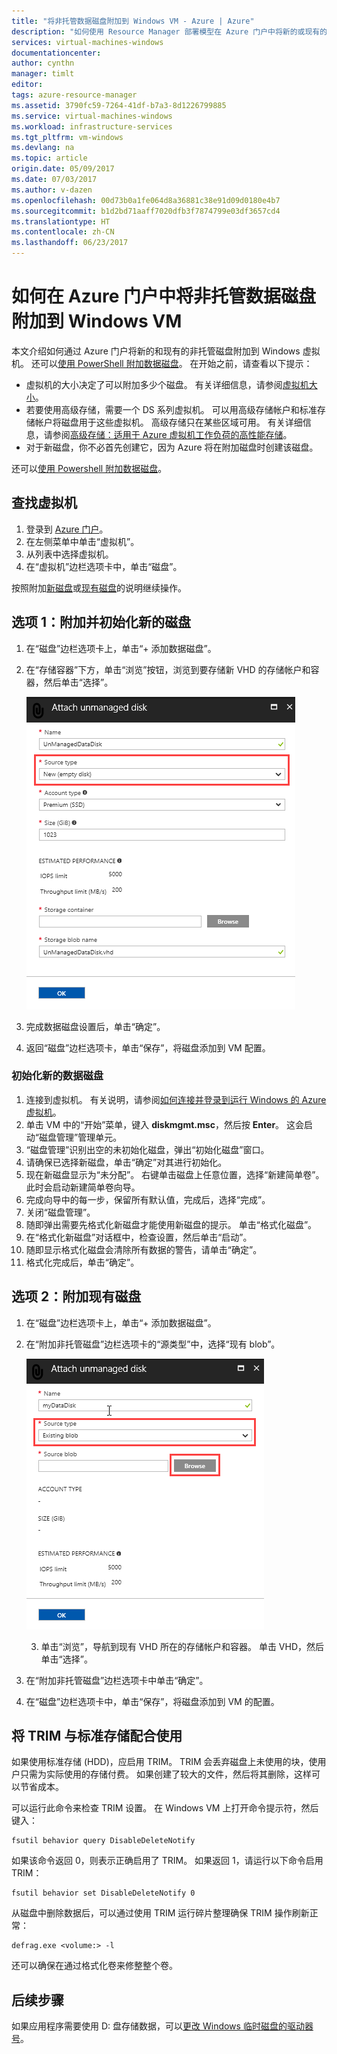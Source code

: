 ```yaml
---
title: "将非托管数据磁盘附加到 Windows VM - Azure | Azure"
description: "如何使用 Resource Manager 部署模型在 Azure 门户中将新的或现有的非托管数据磁盘附加到 Windows VM。"
services: virtual-machines-windows
documentationcenter: 
author: cynthn
manager: timlt
editor: 
tags: azure-resource-manager
ms.assetid: 3790fc59-7264-41df-b7a3-8d1226799885
ms.service: virtual-machines-windows
ms.workload: infrastructure-services
ms.tgt_pltfrm: vm-windows
ms.devlang: na
ms.topic: article
origin.date: 05/09/2017
ms.date: 07/03/2017
ms.author: v-dazen
ms.openlocfilehash: 00d73b0a1fe064d8a36881c38e91d09d0180e4b7
ms.sourcegitcommit: b1d2bd71aaff7020dfb3f7874799e03df3657cd4
ms.translationtype: HT
ms.contentlocale: zh-CN
ms.lasthandoff: 06/23/2017
---
```

# <a name="how-to-attach-an-unmanaged-data-disk-to-a-windows-vm-in-the-azure-portal"></a>如何在 Azure 门户中将非托管数据磁盘附加到 Windows VM

本文介绍如何通过 Azure 门户将新的和现有的非托管磁盘附加到 Windows 虚拟机。 还可以[使用 PowerShell 附加数据磁盘](./attach-disk-ps.md)。 在开始之前，请查看以下提示：

* 虚拟机的大小决定了可以附加多少个磁盘。 有关详细信息，请参阅[虚拟机大小](sizes.md)。
* 若要使用高级存储，需要一个 DS 系列虚拟机。 可以用高级存储帐户和标准存储帐户将磁盘用于这些虚拟机。 高级存储只在某些区域可用。 有关详细信息，请参阅[高级存储：适用于 Azure 虚拟机工作负荷的高性能存储](../../storage/storage-premium-storage.md?toc=%2fvirtual-machines%2fwindows%2ftoc.json)。
* 对于新磁盘，你不必首先创建它，因为 Azure 将在附加磁盘时创建该磁盘。

还可以[使用 Powershell 附加数据磁盘](attach-disk-ps.md)。

## <a name="find-the-virtual-machine"></a>查找虚拟机
1. 登录到 [Azure 门户](https://portal.azure.cn/)。
2. 在左侧菜单中单击“虚拟机”。
3. 从列表中选择虚拟机。
4. 在“虚拟机”边栏选项卡中，单击“磁盘”。

按照附加[新磁盘](#option-1-attach-and-initialize-a-new-disk)或[现有磁盘](#option-2-attach-an-existing-disk)的说明继续操作。

## <a name="option-1-attach-and-initialize-a-new-disk"></a>选项 1：附加并初始化新的磁盘
1. 在“磁盘”边栏选项卡上，单击“+ 添加数据磁盘”。
3. 在“存储容器”下方，单击“浏览”按钮，浏览到要存储新 VHD 的存储帐户和容器，然后单击“选择”。 

   ![检查磁盘设置](./media/attach-disk-portal/attach-empty-unmanaged.png)

3. 完成数据磁盘设置后，单击“确定”。
4. 返回“磁盘”边栏选项卡，单击“保存”，将磁盘添加到 VM 配置。

### <a name="initialize-a-new-data-disk"></a>初始化新的数据磁盘

1. 连接到虚拟机。 有关说明，请参阅[如何连接并登录到运行 Windows 的 Azure 虚拟机](connect-logon.md?toc=%2fvirtual-machines%2fwindows%2ftoc.json)。
1. 单击 VM 中的“开始”菜单，键入 **diskmgmt.msc**，然后按 **Enter**。 这会启动“磁盘管理”管理单元。
2. “磁盘管理”识别出空的未初始化磁盘，弹出“初始化磁盘”窗口。
3. 请确保已选择新磁盘，单击“确定”对其进行初始化。
4. 现在新磁盘显示为“未分配”。 右键单击磁盘上任意位置，选择“新建简单卷”。 此时会启动新建简单卷向导。
5. 完成向导中的每一步，保留所有默认值，完成后，选择“完成”。
6. 关闭“磁盘管理”。
7. 随即弹出需要先格式化新磁盘才能使用新磁盘的提示。 单击“格式化磁盘”。
8. 在“格式化新磁盘”对话框中，检查设置，然后单击“启动”。
9. 随即显示格式化磁盘会清除所有数据的警告，请单击“确定”。
10. 格式化完成后，单击“确定”。

## <a name="option-2-attach-an-existing-disk"></a>选项 2：附加现有磁盘
1. 在“磁盘”边栏选项卡上，单击“+ 添加数据磁盘”。
2. 在“附加非托管磁盘”边栏选项卡的“源类型”中，选择“现有 blob”。

    ![检查磁盘设置](./media/attach-disk-portal/attach-existing-unmanaged.png)

    3. 单击“浏览”，导航到现有 VHD 所在的存储帐户和容器。 单击 VHD，然后单击“选择”。
4. 在“附加非托管磁盘”边栏选项卡中单击“确定”。
5. 在“磁盘”边栏选项卡中，单击“保存”，将磁盘添加到 VM 的配置。

## <a name="use-trim-with-standard-storage"></a>将 TRIM 与标准存储配合使用

如果使用标准存储 (HDD)，应启用 TRIM。 TRIM 会丢弃磁盘上未使用的块，使用户只需为实际使用的存储付费。 如果创建了较大的文件，然后将其删除，这样可以节省成本。 

可以运行此命令来检查 TRIM 设置。 在 Windows VM 上打开命令提示符，然后键入：

```
fsutil behavior query DisableDeleteNotify
```

如果该命令返回 0，则表示正确启用了 TRIM。 如果返回 1，请运行以下命令启用 TRIM：

```
fsutil behavior set DisableDeleteNotify 0
```

从磁盘中删除数据后，可以通过使用 TRIM 运行碎片整理确保 TRIM 操作刷新正常：

```
defrag.exe <volume:> -l
```

还可以确保在通过格式化卷来修整整个卷。

## <a name="next-steps"></a>后续步骤
如果应用程序需要使用 D: 盘存储数据，可以[更改 Windows 临时磁盘的驱动器号](change-drive-letter.md?toc=%2fvirtual-machines%2fwindows%2fclassic%2ftoc.json)。
